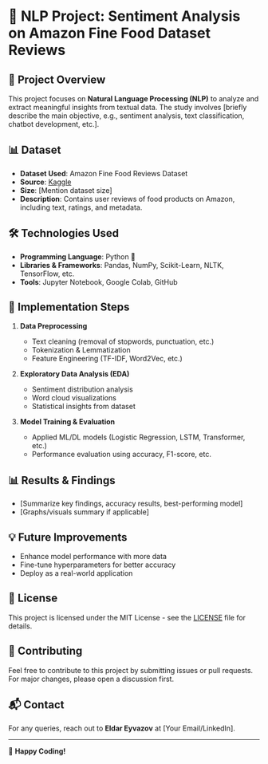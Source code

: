 # 📘 NLP Project: Sentiment Analysis on Amazon Fine Food Dataset Reviews

## 📌 Project Overview
This project focuses on **Natural Language Processing (NLP)** to analyze and extract meaningful insights from textual data. The study involves [briefly describe the main objective, e.g., sentiment analysis, text classification, chatbot development, etc.].

## 📊 Dataset
- **Dataset Used**: Amazon Fine Food Reviews Dataset
- **Source**: [Kaggle](https://www.kaggle.com/datasets/snap/amazon-fine-food-reviews)
- **Size**: [Mention dataset size]
- **Description**: Contains user reviews of food products on Amazon, including text, ratings, and metadata.

## 🛠️ Technologies Used
- **Programming Language**: Python 🐍
- **Libraries & Frameworks**: Pandas, NumPy, Scikit-Learn, NLTK, TensorFlow, etc.
- **Tools**: Jupyter Notebook, Google Colab, GitHub


## 🚀 Implementation Steps
1. **Data Preprocessing**
   - Text cleaning (removal of stopwords, punctuation, etc.)
   - Tokenization & Lemmatization
   - Feature Engineering (TF-IDF, Word2Vec, etc.)

2. **Exploratory Data Analysis (EDA)**
   - Sentiment distribution analysis
   - Word cloud visualizations
   - Statistical insights from dataset

3. **Model Training & Evaluation**
   - Applied ML/DL models (Logistic Regression, LSTM, Transformer, etc.)
   - Performance evaluation using accuracy, F1-score, etc.


## 📊 Results & Findings
- [Summarize key findings, accuracy results, best-performing model]
- [Graphs/visuals summary if applicable]

## 💡 Future Improvements
- Enhance model performance with more data
- Fine-tune hyperparameters for better accuracy
- Deploy as a real-world application

## 📜 License
This project is licensed under the MIT License - see the [LICENSE](LICENSE) file for details.

## 🤝 Contributing
Feel free to contribute to this project by submitting issues or pull requests. For major changes, please open a discussion first.

## 📬 Contact
For any queries, reach out to **Eldar Eyvazov** at [Your Email/LinkedIn].

---
🚀 **Happy Coding!**
